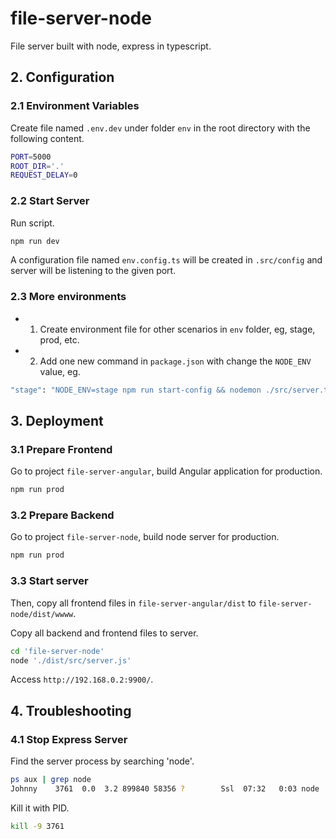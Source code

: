 # file-server-node
File server built with node, express in typescript.

## 2. Configuration
### 2.1 Environment Variables
Create file named `.env.dev` under folder `env` in the root directory with the following content.
```sh
PORT=5000
ROOT_DIR='.'
REQUEST_DELAY=0
```
### 2.2 Start Server
Run script.
```sh
npm run dev
```
A configuration file named `env.config.ts` will be created in `.src/config` and server will be listening to the given port.
### 2.3 More environments
* 1) Create environment file for other scenarios in `env` folder, eg, stage, prod, etc.
* 2) Add one new command in `package.json` with change the `NODE_ENV` value, eg.
```sh
"stage": "NODE_ENV=stage npm run start-config && nodemon ./src/server.ts --ignore ./uploads",
```

## 3. Deployment
### 3.1 Prepare Frontend
Go to project `file-server-angular`, build Angular application for production.
```sh
npm run prod
```
### 3.2 Prepare Backend
Go to project `file-server-node`, build node server for production.
```sh
npm run prod
```
### 3.3 Start server
Then, copy all frontend files in `file-server-angular/dist` to `file-server-node/dist/wwww`.

Copy all backend and frontend files to server.
```sh
cd 'file-server-node'
node './dist/src/server.js'
```
Access `http://192.168.0.2:9900/`.

## 4. Troubleshooting
### 4.1 Stop Express Server
Find the server process by searching 'node'.
```sh
ps aux | grep node
Johnny    3761  0.0  3.2 899840 58356 ?        Ssl  07:32   0:03 node ./dist/src/server.js
```
Kill it with PID.
```sh
kill -9 3761
```